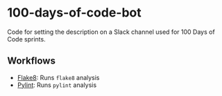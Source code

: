 # 100-days-of-code-bot
Code for setting the description on a Slack channel used for 100 Days of Code sprints.

## Workflows
- [Flake8](https://github.com/managedkaos/100-days-of-code-bot/actions/workflows/flake8.yml): Runs `flake8` analysis
- [Pylint](https://github.com/managedkaos/100-days-of-code-bot/actions/workflows/pylint.yml): Runs `pylint` analysis


